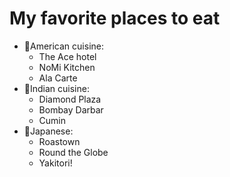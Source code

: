 # My favorite places to eat

- 🍔American cuisine:
  - The Ace hotel
  - NoMi Kitchen
  - Ala Carte
- 🍛Indian cuisine: 
    - Diamond Plaza
    - Bombay Darbar
    - Cumin
- 🍣Japanese:
   - Roastown
   - Round the Globe
   - Yakitori!
  
